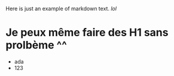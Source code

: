 Here is just an example of markdown text.
*lol*
# Je peux même faire des H1 sans prolbème ^^
- ada
- 123

